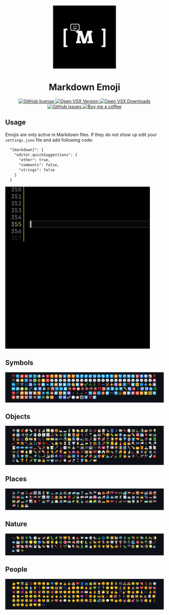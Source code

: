 <p align="center">
    <img src="images/logo.png" alt="Markdown emoji logo" width="200">
</p>

<h1 align="center">Markdown Emoji</h1>

<p align="center">
  <a href="https://github.com/Amereyeu/Markdown-emoji">
    <img
      src="https://img.shields.io/badge/license-MIT-blue.svg?style=flat-square"
      alt="GitHub license" />
  </a>
  <a href="https://open-vsx.org/extension/Amerey/markdown-emoji">
    <img
      src="https://img.shields.io/open-vsx/v/Amerey/markdown-emoji?label=Open%20VSX"
      alt="Open VSX Version" />
  </a>
  <a href="https://open-vsx.org/extension/Amerey/markdown-emoji">
    <img
      src="https://img.shields.io/open-vsx/dt/Amerey/markdown-emoji?label=Open%20VSX%20Downloads"
      alt="Open VSX Downloads" />
  </a>
  <a href="https://github.com/Amereyeu/Markdown-emoji/issues">
    <img
      src="https://img.shields.io/github/issues/Amereyeu/Markdown-emoji.svg?label=Issues"
      alt="GitHub issues" />
  </a>
  <a href="https://ko-fi.com/amerey">
    <img
      src="https://img.shields.io/badge/Buy%20me%20a%20coffee--orange"
      alt="Buy me a coffee" />
  </a>
</p>

## Usage

Emojis are only active in Markdown files. If they do not show up edit your `settings.json` file and add following code:

```
  "[markdown]": {
    "editor.quickSuggestions": {
      "other": true,
      "comments": false,
      "strings": false
    }
  }
```

![example](./images/example.gif)

## Symbols
![symbols](./images/symbols.png) 

## Objects
![objects](./images/objects.png) 

## Places
![places](./images/places.png) 

## Nature
![nature](./images/nature.png) 

## People
![people](./images/people.png) 
